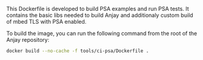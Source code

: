 This Dockerfile is developed to build PSA examples and run PSA tests.
It contains the basic libs needed to build Anjay and additionaly custom build
of mbed TLS with PSA enabled.

To build the image, you can run the following command from the root of the Anjay
repository:
```bash
docker build --no-cache -f tools/ci-psa/Dockerfile .
```

